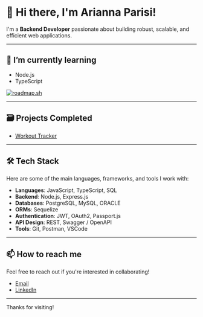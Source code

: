 # 👋 Hi there, I'm Arianna Parisi!

I'm a **Backend Developer** passionate about building robust, scalable, and efficient web applications.

---

## 🌱 I’m currently learning
- Node.js
- TypeScript

[![roadmap.sh](https://roadmap.sh/card/wide/64bd74798b7b093273802ec3?variant=dark&roadmaps=nodejs%2Ctypescript%2Cpostgresql-dba)](https://roadmap.sh)

---

##  🗃️ Projects Completed
- [Workout Tracker](https://github.com/Edward-Radical/workout-tracker)

---

## 🛠️ Tech Stack

Here are some of the main languages, frameworks, and tools I work with:

- **Languages**: JavaScript, TypeScript, SQL
- **Backend**: Node.js, Express.js
- **Databases**: PostgreSQL, MySQL, ORACLE
- **ORMs**: Sequelize
- **Authentication**: JWT, OAuth2, Passport.js
- **API Design**: REST, Swagger / OpenAPI
- **Tools**: Git, Postman, VSCode

---

## 📫 How to reach me

Feel free to reach out if you're interested in collaborating!

- [Email](parisi.arianna@aol.com)
- [LinkedIn](https://www.linkedin.com/in/arianna-parisi-b19b84150/)

---

Thanks for visiting!
